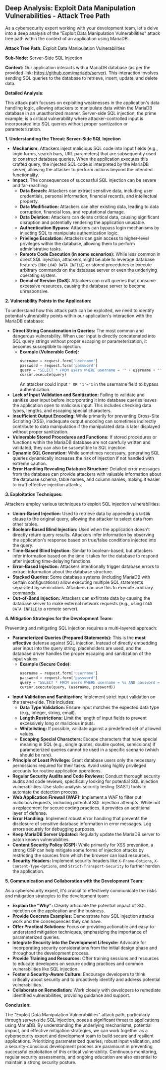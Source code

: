 ## Deep Analysis: Exploit Data Manipulation Vulnerabilities - Attack Tree Path

As a cybersecurity expert working with your development team, let's delve into a deep analysis of the "Exploit Data Manipulation Vulnerabilities" attack tree path within the context of an application using MariaDB.

**Attack Tree Path:** Exploit Data Manipulation Vulnerabilities

**Sub-Node:** Server-Side SQL Injection

**Context:** Our application interacts with a MariaDB database (as per the provided link: https://github.com/mariadb/server). This interaction involves sending SQL queries to the database to retrieve, insert, update, and delete data.

**Detailed Analysis:**

This attack path focuses on exploiting weaknesses in the application's data handling logic, allowing attackers to manipulate data within the MariaDB database in an unauthorized manner. Server-side SQL injection, the prime example, is a critical vulnerability where attacker-controlled input is incorporated into SQL queries without proper sanitization or parameterization.

**1. Understanding the Threat: Server-Side SQL Injection**

* **Mechanism:**  Attackers inject malicious SQL code into input fields (e.g., login forms, search bars, URL parameters) that are subsequently used to construct database queries. When the application executes this crafted query, the injected SQL code is interpreted by the MariaDB server, allowing the attacker to perform actions beyond the intended functionality.
* **Impact:** The consequences of successful SQL injection can be severe and far-reaching:
    * **Data Breach:** Attackers can extract sensitive data, including user credentials, personal information, financial records, and intellectual property.
    * **Data Modification:**  Attackers can alter existing data, leading to data corruption, financial loss, and reputational damage.
    * **Data Deletion:** Attackers can delete critical data, causing significant disruption and potentially rendering the application unusable.
    * **Authentication Bypass:** Attackers can bypass login mechanisms by injecting SQL to manipulate authentication logic.
    * **Privilege Escalation:** Attackers can gain access to higher-level privileges within the database, allowing them to perform administrative tasks.
    * **Remote Code Execution (in some scenarios):**  While less common in direct SQL injection, attackers might be able to leverage database features (like `LOAD DATA INFILE`) or stored procedures to execute arbitrary commands on the database server or even the underlying operating system.
    * **Denial of Service (DoS):** Attackers can craft queries that consume excessive resources, causing the database server to become unresponsive.

**2. Vulnerability Points in the Application:**

To understand how this attack path can be exploited, we need to identify potential vulnerability points within our application's interaction with the MariaDB database:

* **Direct String Concatenation in Queries:** The most common and dangerous vulnerability. When user input is directly concatenated into SQL query strings without proper escaping or parameterization, it becomes susceptible to injection.
    * **Example (Vulnerable Code):**
      ```python
      username = request.form['username']
      password = request.form['password']
      query = "SELECT * FROM users WHERE username = '" + username + "' AND password = '" + password + "';"
      cursor.execute(query)
      ```
      An attacker could input `' OR '1'='1` in the username field to bypass authentication.
* **Lack of Input Validation and Sanitization:**  Failing to validate and sanitize user input before incorporating it into database queries leaves the application open to malicious input. This includes checking data types, lengths, and escaping special characters.
* **Insufficient Output Encoding:** While primarily for preventing Cross-Site Scripting (XSS), inadequate output encoding can sometimes indirectly contribute to data manipulation if the manipulated data is later displayed without proper sanitization.
* **Vulnerable Stored Procedures and Functions:** If stored procedures or functions within the MariaDB database are not carefully written and validated, they can also be susceptible to SQL injection.
* **Dynamic SQL Generation:**  While sometimes necessary, generating SQL queries dynamically increases the risk of injection if not handled with extreme caution.
* **Error Handling Revealing Database Structure:**  Detailed error messages from the database can provide attackers with valuable information about the database schema, table names, and column names, making it easier to craft effective injection attacks.

**3. Exploitation Techniques:**

Attackers employ various techniques to exploit SQL injection vulnerabilities:

* **Union-Based Injection:**  Used to retrieve data by appending a `UNION` clause to the original query, allowing the attacker to select data from other tables.
* **Boolean-Based Blind Injection:**  Used when the application doesn't directly return query results. Attackers infer information by observing the application's response based on true/false conditions injected into the query.
* **Time-Based Blind Injection:** Similar to boolean-based, but attackers infer information based on the time it takes for the database to respond after injecting time-delaying functions.
* **Error-Based Injection:**  Attackers intentionally trigger database errors to extract information about the database structure.
* **Stacked Queries:** Some database systems (including MariaDB with certain configurations) allow executing multiple SQL statements separated by semicolons. Attackers can use this to execute arbitrary commands.
* **Out-of-Band Injection:**  Attackers can exfiltrate data by causing the database server to make external network requests (e.g., using `LOAD DATA INFILE` to a remote server).

**4. Mitigation Strategies for the Development Team:**

Preventing and mitigating SQL injection requires a multi-layered approach:

* **Parameterized Queries (Prepared Statements):** This is the **most effective** defense against SQL injection. Instead of directly embedding user input into the query string, placeholders are used, and the database driver handles the proper escaping and sanitization of the input values.
    * **Example (Secure Code):**
      ```python
      username = request.form['username']
      password = request.form['password']
      query = "SELECT * FROM users WHERE username = %s AND password = %s;"
      cursor.execute(query, (username, password))
      ```
* **Input Validation and Sanitization:**  Implement strict input validation on the server-side. This includes:
    * **Data Type Validation:** Ensure input matches the expected data type (e.g., integer, string, email).
    * **Length Restrictions:** Limit the length of input fields to prevent excessively long or malicious inputs.
    * **Whitelisting:** If possible, validate against a predefined set of allowed values.
    * **Escaping Special Characters:**  Escape characters that have special meaning in SQL (e.g., single quotes, double quotes, semicolons) if parameterized queries cannot be used in a specific scenario (which should be rare).
* **Principle of Least Privilege:** Grant database users only the necessary permissions required for their tasks. Avoid using highly privileged accounts for routine application operations.
* **Regular Security Audits and Code Reviews:** Conduct thorough security audits and code reviews, specifically looking for potential SQL injection vulnerabilities. Use static analysis security testing (SAST) tools to automate the detection process.
* **Web Application Firewall (WAF):** Implement a WAF to filter out malicious requests, including potential SQL injection attempts. While not a replacement for secure coding practices, it provides an additional layer of defense.
* **Error Handling:**  Implement robust error handling that prevents the disclosure of sensitive database information in error messages. Log errors securely for debugging purposes.
* **Keep MariaDB Server Updated:** Regularly update the MariaDB server to patch known vulnerabilities.
* **Content Security Policy (CSP):** While primarily for XSS prevention, a strong CSP can help mitigate some forms of injection attacks by restricting the sources from which the browser can load resources.
* **Security Headers:** Implement security headers like `X-Frame-Options`, `X-Content-Type-Options`, and `Strict-Transport-Security` to further harden the application.

**5. Communication and Collaboration with the Development Team:**

As a cybersecurity expert, it's crucial to effectively communicate the risks and mitigation strategies to the development team:

* **Explain the "Why":** Clearly articulate the potential impact of SQL injection on the application and the business.
* **Provide Concrete Examples:** Demonstrate how SQL injection attacks work and the consequences they can have.
* **Offer Practical Solutions:** Focus on providing actionable and easy-to-understand mitigation techniques, emphasizing the importance of parameterized queries.
* **Integrate Security into the Development Lifecycle:** Advocate for incorporating security considerations from the initial design phase and throughout the development process.
* **Provide Training and Resources:** Offer training sessions and resources to educate developers on secure coding practices and common vulnerabilities like SQL injection.
* **Foster a Security-Aware Culture:** Encourage developers to think critically about security and to proactively identify and address potential vulnerabilities.
* **Collaborate on Remediation:** Work closely with developers to remediate identified vulnerabilities, providing guidance and support.

**Conclusion:**

The "Exploit Data Manipulation Vulnerabilities" attack path, particularly through server-side SQL injection, poses a significant threat to applications using MariaDB. By understanding the underlying mechanisms, potential impact, and effective mitigation strategies, we can work together as a cybersecurity expert and development team to build secure and resilient applications. Prioritizing parameterized queries, robust input validation, and a security-conscious development process are paramount in preventing successful exploitation of this critical vulnerability. Continuous monitoring, regular security assessments, and ongoing education are also essential to maintain a strong security posture.
